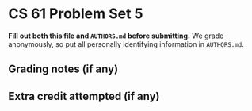 CS 61 Problem Set 5
===================

**Fill out both this file and `AUTHORS.md` before submitting.** We grade
anonymously, so put all personally identifying information in `AUTHORS.md`.

Grading notes (if any)
----------------------



Extra credit attempted (if any)
-------------------------------
